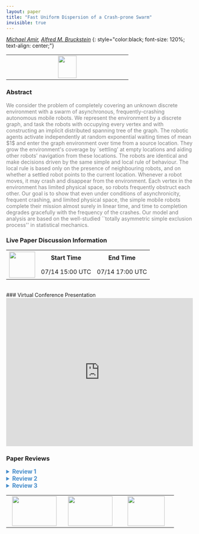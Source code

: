 ```yaml
---
layout: paper
title: "Fast Uniform Dispersion of a Crash-prone Swarm"
invisible: true
---
```

*[Michael Amir](http://),   [Alfred M. Bruckstein](https://freddy.cs.technion.ac.il/)*
{: style="color:black; font-size: 120%; text-align: center;"}

<table width="20%"> <tr>
<td style="width: 20%; text-align: center;"><a href="http://www.roboticsproceedings.org/rss16/p017.pdf"><img src="{{ site.baseurl }}/images/paper_link.png"
width = "50"  height = "60"/> </a> </td>

</tr></table>

### Abstract
<html><p style="color:gray; font-size: 100%; text-align: justified;">
We consider the problem of completely covering an unknown discrete environment with a swarm of asynchronous, frequently-crashing autonomous mobile robots. We represent the environment by a discrete graph, and task the robots with occupying every vertex and with constructing an implicit distributed spanning tree of the graph. The robotic agents activate independently at random exponential waiting times of mean $1$ and enter the graph environment over time from a source location. They grow the environment's  coverage by `settling' at empty locations and aiding other robots' navigation from these locations. The robots are identical and make decisions driven by the same simple and local rule of behaviour. The local rule is based only on the presence of neighbouring robots, and on whether a settled robot points to the current location. Whenever a robot moves, it may crash and disappear from the environment. Each vertex in the environment has limited physical space, so robots frequently obstruct each other. Our goal is to show that even under conditions of asynchronicity, frequent crashing, and limited physical space, the simple mobile robots complete their mission almost surely in linear time, and time to completion degrades gracefully with the frequency of the crashes. Our model and analysis are based on the well-studied ``totally asymmetric simple exclusion process'' in statistical mechanics. 
</p></html>

### Live Paper Discussion Information
<html>
<table width="50%">
<tr> <th rowspan="2"><a href="https://pheedloop.com/rss2020/virtual/#session_oOTCLJ"><img src="{{ site.baseurl }}/images/pheedloop_link.png" width = "70"  height = "70"/> </a> </th> <th> Start Time </th> <th> End Time </th> </tr>
<tr> <td> 07/14 15:00 UTC </td><td> 07/14 17:00 UTC </td></tr>
</table> <br> </html>
### Virtual Conference Presentation
<iframe width="100%" height="400" src="https://www.youtube.com/embed/USCXMhQqUec" frameborder="0" allow="accelerometer; autoplay; encrypted-media; gyroscope; picture-in-picture" allowfullscreen></iframe>

### Paper Reviews
<details><summary style="font-size:110%; color:#438BCA; cursor: pointer;"><b> Review 1</b></summary>
<p style="color:gray; font-size: 100%; text-align: justified; white-space: pre-line">
The paper presents an interesting algorithm with a substantial analysis.  However, I do have some suggestions for improvement.

1.  The simulation results could be improved. The results illustrate the claims of the algorithm's performance, but they are as abstracted as the underlying problem formulation, thus not adding appreciably to the strength of the paper.  The simulation results would be more effective if they were made to reflect real robots in real environments, attempting to bridge the apparent abstraction-reality gap of the problem formulation.  This could be done with open source robot simulators such as WeBots or ROS-Gazebo.

2.  The simulation results do not compare against other algorithms. The authors admit this fact, and excuse themselves given that no other algorithm seems to operate under the same assumptions as theirs. However, it would still be valuable to see the performance of other algorithms for qualitative reasons, even if the underlying assumptions are different.

3.  The substance of the paper is the performance analysis of the algorithm.  The authors do a good job of trying to make the analysis digestible and giving intuition for non-experts in this area.  However, it was not clear to this reviewer why a simpler analysis would not suffice.  E.g., if the timing randomness and robot failures were removed, and robots were instead ordered to act one at a time in a discrete time deterministic sense according to the proposed algorithm, it would seem that similar results would be straightforward to obtain.  Then introducing random robot failures on edge traversals would also be relatively straightforward to analyze.  Why then does the random timing present such a challenge?  Some higher level intuition about why this analysis is challenging, and how it becomes simpler under different assumption, would be helpful.
</p> </details>

<details><summary style="font-size:110%; color:#438BCA; cursor: pointer;"><b> Review 2</b></summary>
<p style="color:gray; font-size: 100%; text-align: justified; white-space: pre-line">
This paper presents a method for covering an unknown graph with crash-prone robots and no centralized control. This is an interesting problem that has not been treated in the literature. The authors claim that it works on arbitrary graphs, and that it requires basic, indirect (implicit) communication between robots. I do believe this paper has a decent contribution but the authors would do well to rethink how the work is presented. 

While I believe this problem and solution have some significance, I was left with many questions about the applicability of this approach, perhaps due to the omission of a list of assumptions from the authors. Furthermore, I have some doubts about the claim that "there are no restrictions on G as long as its connected". 

Regarding the graph G, It seems from reading the work that G must have a specific structure, perhaps evenly spaced nodes such as on a grid, and that robots must be aware of this. Otherwise it is impossible for robots that do not know the graph to find a "location" to fill. I have my doubts as to whether this works on a generic graph, where edges vary in length. Perhaps if the authors instead claim that there are no restrictions on the environment other than connectivity, this might make more sense. But it would clearly work best in rectilinear environments. It's actually not till the end of the paper (in the conclusion!) where the authors finally state that the environment is discrete. Stating in the abstract that the environment is represented by a discrete graph and saying that the environment is discrete are two VERY different things. Furthermore, leaving that information out of the body of the paper until the conclusion makes for very difficult reading. Regardless, a discrete environment doesn't technically mean much, as it does not imply that the environment is divided perfectly into evenly-sized square cells. 

The robots also must have some type of sensing onboard to sense the environment and the distance between themselves and other robots. Unless, of course, they are moving blindly and may crash into obstacles, but it seems that the crashing the authors intended had more to do with instability or technical issues instead of crashing into obstacles. The authors should clarify what they mean by "destructive mechanical faults" on pg 1. 

Other questions also arise regarding "marking" or "pointing to" other robots. What technology is this modeling? How would robots mark each other, and how do robots make decisions about which direction to move in once they have found a settled robot. How do they know there is an adjacent node that is available? This question kept arising throughout the paper, even in Algorithm 1, where it states that "if a neighbor u of v contains no robots then attempt to move to u"

It's also unclear to me how the robots are activated at random exponential waiting times of mean 1. I first took this to mean that one robot is activated randomly at waiting times of mean 1, and that once its activated it does not go out of activation unless it crashes. Then I thought that the robots can be activated on and off throughout the execution. I'm not exactly sure which it is. 

Unfortunately all of these doubts lingered as I read through the paper. The simulation and evaluation left some helpful information out as well. First, there is no discussion of the "robot simulator." This is not so important as this is more theoretical work, but a little info would be helpful. The authors also state that the results were averaged "over a number of simulations". What is this number? 2, 20, 200? This makes a very big difference in the credibility of your comparisons in Table II.

I do believe this paper has a good contribution, but it needs to be rewritten. The authors would do well to consider what assumptions have been made and how best to present them, and what technology one could actually use to "mark" locations in a real robot system. 
</p> </details>

<details><summary style="font-size:110%; color:#438BCA; cursor: pointer;"><b> Review 3</b></summary>
<p style="color:gray; font-size: 100%; text-align: justified; white-space: pre-line">
The paper is generally easy to read and its technical content is illustrated clearly.
The theoretical analysis appears to be sound. 
The achieved results are significant and contributes to advance the state of the art, according to what stated by authors in Section I.

Personally, I am not convinced about the practical relevance of the proposed approach. Authors quickly mention that their “model in fact captures many of the relevant traffic phenomena that will occur in real life implementations”, but no other information is provided to assess how and why the proposed model could be useful in practice. Do authors expect to implement robots behaving according to Algorithm 1 or do authors intend to apply their results in order to improve current coverage approaches (in this case, which approaches? how could they be improved?). 

The presentation is not linear and suffers of several repetitions between Sections I and II. Section I is a sort of extended abstract that discusses not only context and motivation for the work, but also several details about assumptions and results (one example among many: constant c is introduced in Section I and never mentioned in Section II). It would be better for authors to significantly shorten Section I, moving most of the content to Section II (and merging it with what is already there).

It would be useful to show a representation of G(t) for the first and second stage of the example reported in Fig. 1.

Fig. 2 is not referenced in text.

The discussion on multiple source vertices (Section III) seem to imply that the different trees are build independently from different sources. However, such trees will touch at some vertices. How are interactions between agents building different trees managed in these situations? 

Extra space in caption of Table II.
</p> </details>

<table width="100%"><tr><td style="width: 30%; text-align: center;"><a href="{{ site.baseurl }}/program/papers/16"> <img src="{{ site.baseurl }}/images/previous_icon.png" width = "120"  height = "80"/> </a> </td>

<td style="width: 30%; text-align: center;"><a href="{{ site.baseurl }}/program/papers"> <img src="{{ site.baseurl }}/images/overview_icon.png" width = "120"  height = "80"/> </a> </td> 

<td style="width: 30%; text-align: center;"><a href="{{ site.baseurl }}/program/papers/18"> <img src="{{ site.baseurl }}/images/next_icon.png" width = "100"  height = "80"/> </a> </td> 

</tr></table>

